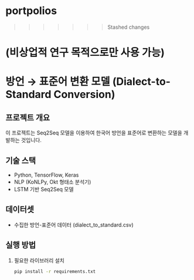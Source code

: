 
# portpolios

>>>>>>> Stashed changes
# (비상업적 연구 목적으로만 사용 가능)

# 방언 → 표준어 변환 모델 (Dialect-to-Standard Conversion)

## 프로젝트 개요
이 프로젝트는 Seq2Seq 모델을 이용하여 한국어 방언을 표준어로 변환하는 모델을 개발하는 것입니다.

## 기술 스택
- Python, TensorFlow, Keras
- NLP (KoNLPy, Okt 형태소 분석기)
- LSTM 기반 Seq2Seq 모델

## 데이터셋
- 수집한 방언-표준어 데이터 (dialect_to_standard.csv)

## 실행 방법
1. 필요한 라이브러리 설치
   ```bash
   pip install -r requirements.txt
